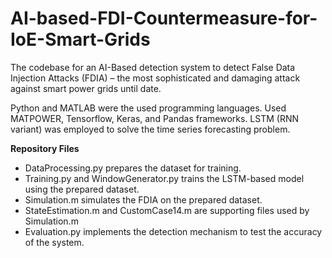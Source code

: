# AI-based-FDI-Countermeasure-for-IoE-Smart-Grids
The codebase for an AI-Based detection system to detect False Data Injection Attacks (FDIA) – the most sophisticated and damaging attack against smart power grids until date.

Python and MATLAB were the used programming languages. Used MATPOWER, Tensorflow, Keras, and Pandas frameworks. LSTM (RNN variant) was employed to solve the time series forecasting problem.

**Repository Files**
- DataProcessing.py prepares the dataset for training.
- Training.py and WindowGenerator.py trains the LSTM-based model using the prepared dataset.
- Simulation.m simulates the FDIA on the prepared dataset.
- StateEstimation.m and CustomCase14.m are supporting files used by Simulation.m
- Evaluation.py implements the detection mechanism to test the accuracy of the system.
